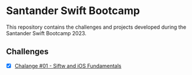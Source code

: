 # Santander Swift Bootcamp
This repository contains the challenges and projects developed during the Santander Swift Bootcamp 2023.

## Challenges
- [x] [Chalange #01 - Siftw and iOS Fundamentals](/desafios/desafio_01/README.md)